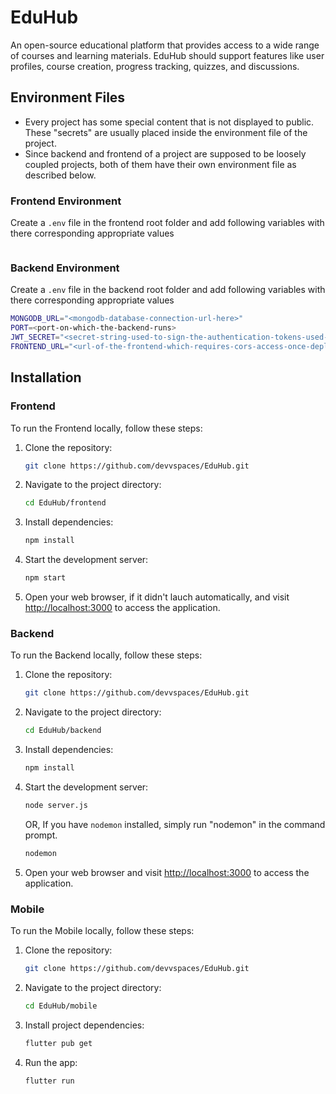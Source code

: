 # EduHub

An open-source educational platform that provides access to a wide range of courses and learning materials. EduHub should support features like user profiles, course creation, progress tracking, quizzes, and discussions.

## Environment Files

- Every project has some special content that is not displayed to public. These "secrets" are usually placed inside the environment file of the project.
- Since backend and frontend of a project are supposed to be loosely coupled projects, both of them have their own environment file as described below.

### Frontend Environment

Create a `.env` file in the frontend root folder and add following variables with there corresponding appropriate values

```bash
```

### Backend Environment

Create a `.env` file in the backend root folder and add following variables with there corresponding appropriate values

```bash
MONGODB_URL="<mongodb-database-connection-url-here>"
PORT=<port-on-which-the-backend-runs>
JWT_SECRET="<secret-string-used-to-sign-the-authentication-tokens-used-for-logged-in-users>"
FRONTEND_URL="<url-of-the-frontend-which-requires-cors-access-once-deployed>"
```

## Installation

### Frontend

To run the Frontend locally, follow these steps:

1. Clone the repository:

    ```bash
    git clone https://github.com/devvspaces/EduHub.git
    ```

2. Navigate to the project directory:

    ```bash
    cd EduHub/frontend
    ```

3. Install dependencies:

    ```bash
    npm install
    ```

4. Start the development server:

    ```bash
    npm start
    ```

5. Open your web browser, if it didn't lauch automatically, and visit <http://localhost:3000> to access the application.

### Backend

To run the Backend locally, follow these steps:

1. Clone the repository:

    ```bash
    git clone https://github.com/devvspaces/EduHub.git
    ```

2. Navigate to the project directory:

    ```bash
    cd EduHub/backend
    ```

3. Install dependencies:

    ```bash
    npm install
    ```

4. Start the development server:

    ```bash
    node server.js
    ```

    OR, If you have `nodemon` installed, simply run "nodemon" in the command prompt.

    ```bash
    nodemon 
    ```

5. Open your web browser and visit <http://localhost:3000> to access the application.

### Mobile

To run the Mobile locally, follow these steps:

1. Clone the repository:

    ```bash
    git clone https://github.com/devvspaces/EduHub.git
    ```

2. Navigate to the project directory:

    ```bash
    cd EduHub/mobile
    ```

3. Install project dependencies:

    ```bash
    flutter pub get
    ```

4. Run the app:

    ```bash
    flutter run
    ```
